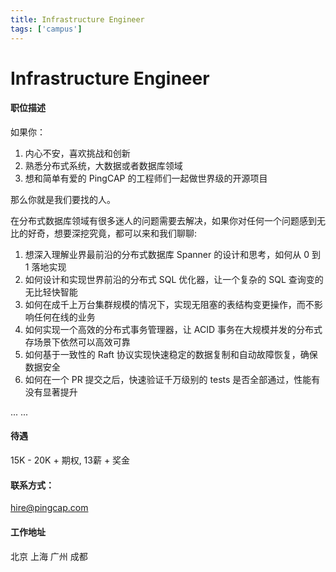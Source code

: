 ```yaml
---
title: Infrastructure Engineer
tags: ['campus']
---
```


# Infrastructure Engineer

#### 职位描述

如果你：

1. 内心不安，喜欢挑战和创新
2. 熟悉分布式系统，大数据或者数据库领域
3. 想和简单有爱的 PingCAP 的工程师们一起做世界级的开源项目

那么你就是我们要找的人。

在分布式数据库领域有很多迷人的问题需要去解决，如果你对任何一个问题感到无比的好奇，想要深挖究竟，都可以来和我们聊聊:

1. 想深入理解业界最前沿的分布式数据库 Spanner 的设计和思考，如何从 0 到 1 落地实现
2. 如何设计和实现世界前沿的分布式 SQL 优化器，让一个复杂的 SQL 查询变的无比轻快智能
3. 如何在成千上万台集群规模的情况下，实现无阻塞的表结构变更操作，而不影响任何在线的业务
4. 如何实现一个高效的分布式事务管理器，让 ACID 事务在大规模并发的分布式存场景下依然可以高效可靠
5. 如何基于一致性的 Raft 协议实现快速稳定的数据复制和自动故障恢复，确保数据安全
6. 如何在一个 PR 提交之后，快速验证千万级别的 tests 是否全部通过，性能有没有显著提升

  ... ...

#### 待遇

15K - 20K + 期权, 13薪 + 奖金

#### 联系方式：
hire@pingcap.com

#### 工作地址

北京 上海 广州 成都
